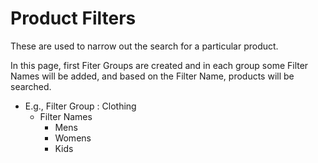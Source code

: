 # Product Filters

These are used to narrow out the search for a particular product.

In this page, first Fiter Groups are created and in each group some Filter Names will be added, and based on the Filter Name, products will be searched.

* E.g., Filter Group : Clothing
    * Filter Names
        * Mens
        * Womens
        * Kids
